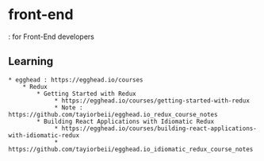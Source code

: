 # front-end
: for Front-End developers

## Learning 
	* egghead : https://egghead.io/courses
		* Redux
			* Getting Started with Redux
				 * https://egghead.io/courses/getting-started-with-redux
				 * Note : https://github.com/tayiorbeii/egghead.io_redux_course_notes
			* Building React Applications with Idiomatic Redux
				 * https://egghead.io/courses/building-react-applications-with-idiomatic-redux
				 * https://github.com/tayiorbeii/egghead.io_idiomatic_redux_course_notes
